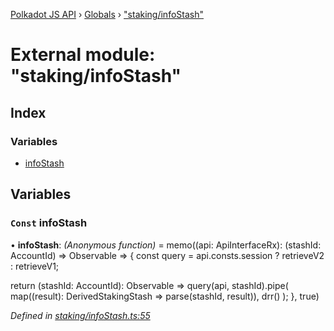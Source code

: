 [Polkadot JS API](../README.md) › [Globals](../globals.md) › ["staking/infoStash"](_staking_infostash_.md)

# External module: "staking/infoStash"

## Index

### Variables

* [infoStash](_staking_infostash_.md#const-infostash)

## Variables

### `Const` infoStash

• **infoStash**: *(Anonymous function)* =  memo((api: ApiInterfaceRx): (stashId: AccountId) => Observable<DerivedStakingStash> => {
  const query = api.consts.session
    ? retrieveV2
    : retrieveV1;

  return (stashId: AccountId): Observable<DerivedStakingStash> =>
    query(api, stashId).pipe(
      map((result): DerivedStakingStash => parse(stashId, result)),
      drr()
    );
}, true)

*Defined in [staking/infoStash.ts:55](https://github.com/polkadot-js/api/blob/fcf89d1501/packages/api-derive/src/staking/infoStash.ts#L55)*
